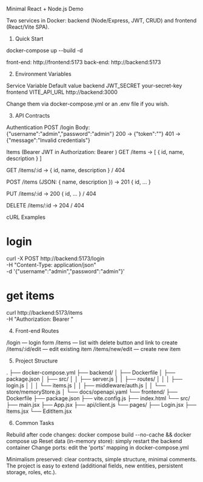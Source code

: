 Minimal React + Node.js Demo

Two services in Docker: backend (Node/Express, JWT, CRUD) and frontend (React/Vite SPA).

1. Quick Start


docker-compose up --build -d

front-end: http://frontend:5173
back-end:  http://backend:5173

2. Environment Variables

Service   Variable     Default value
backend   JWT_SECRET   your-secret-key
frontend  VITE_API_URL http://backend:3000

Change them via docker-compose.yml or an .env file if you wish.

3. API Contracts

Authentication
POST /login
Body: {"username":"admin","password":"admin"}
200 → {"token":"<JWT>"}
401 → {"message":"Invalid credentials"}

Items (Bearer JWT in Authorization: Bearer <token>)
GET /items → [ { id, name, description } ]

GET /items/:id → { id, name, description }  / 404

POST /items  (JSON: { name, description }) → 201 { id, ... }

PUT /items/:id → 200 { id, ... }  / 404

DELETE /items/:id → 204  / 404

cURL Examples

# login
curl -X POST http://backend:5173/login \
  -H "Content-Type: application/json" \
  -d '{"username":"admin","password":"admin"}'

# get items
curl http://backend:5173/items \
  -H "Authorization: Bearer <JWT>"

4. Front-end Routes

/login — login form
/items — list with delete button and link to create
/items/:id/edit — edit existing item
/items/new/edit — create new item

5. Project Structure

.
├── docker-compose.yml
├── backend/
│   ├── Dockerfile
│   ├── package.json
│   ├── src/
│   │   ├── server.js
│   │   ├── routes/
│   │   │   ├── login.js
│   │   │   └── items.js
│   │   ├── middleware/auth.js
│   │   └── store/memoryStore.js
│   └── docs/openapi.yaml
└── frontend/
    ├── Dockerfile
    ├── package.json
    ├── vite.config.js
    ├── index.html
    └── src/
        ├── main.jsx
        ├── App.jsx
        ├── api/client.js
        └── pages/
            ├── Login.jsx
            ├── Items.jsx
            └── EditItem.jsx

6. Common Tasks

Rebuild after code changes: docker compose build --no-cache && docker compose up
Reset data (in-memory store): simply restart the backend container
Change ports: edit the 'ports' mapping in docker-compose.yml

Minimalism preserved: clear contracts, simple structure, minimal comments. The project is easy to extend (additional fields, new entities, persistent storage, roles, etc.).
